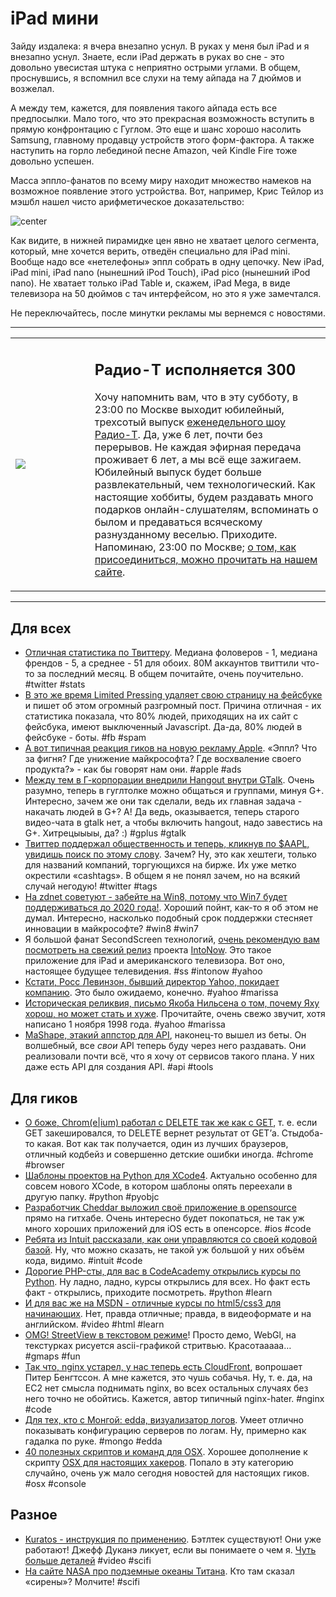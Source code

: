 # iPad мини

Зайду издалека: я вчера внезапно уснул. В руках у меня был iPad и я внезапно уснул. Знаете, если iPad держать в руках во сне - это довольно увесистая штука с неприятно острыми углами. В общем, проснувшись, я вспомнил все слухи на тему айпада на 7 дюймов и возжелал.

А между тем, кажется, для появления такого айпада есть все предпосылки. Мало того, что это прекрасная возможность вступить в прямую конфронтацию с Гуглом. Это еще и шанс хорошо насолить Samsung, главному продавцу устройств этого форм-фактора. А также наступить на горло лебединой песне Amazon, чей Kindle Fire тоже довольно успешен.

Масса эппло-фанатов по всему миру находит множество намеков на возможное появление этого устройства. Вот, например, Крис Тейлор из мэшбл нашел чисто арифметическое доказательство:

![center](http://8.mshcdn.com/wp-content/uploads/2012/07/Apple-Price-Points.png)

Как видите, в нижней пирамидке цен явно не хватает целого сегмента, который, мне хочется верить, отведён специально для iPad mini. Вообще надо все «нетелефоны» эппл собрать в одну цепочку. New iPad, iPad mini, iPad nano (нынешний iPod Touch), iPad pico (нынешний iPod nano). Не хватает только iPad Table и, скажем, iPad Mega, в виде телевизора на 50 дюймов с тач интерфейсом, но это я уже замечтался.

Не переключайтесь, после минутки рекламы мы вернемся с новостями.

-----

<div align=center>
<table width=80% border=0>
<tr>
<td width=20%><img src=http://www.radio-t.com/images/rt-header-logo.png /></td>
<td width="10px">&nbsp;</td>
<td><h2>Радио-Т исполняется 300</h2><p>Хочу напомнить вам, что в эту субботу, в 23:00 по Москве выходит 
юбилейный, трехсотый выпуск <a href=http://radio-t.com/>еженедельного шоу Радио-Т</a>. Да, уже 6 лет, почти без 
перерывов. Не каждая эфирная передача проживает 6 лет, а мы всё еще зажигаем. Юбилейный выпуск будет больше 
развлекательный, чем технологический. Как настоящие хоббиты, будем раздавать много подарков онлайн-слушателям, 
вспоминать о былом и предаваться всяческому разнузданному веселью. Приходите. Напоминаю, 23:00 по Москве; 
<a href=http://www.radio-t.com/info/>о том, как присоединиться, можно прочитать на нашем сайте</a>.</p></td>
</tr>
</table></div>

-----

## Для всех
* [Отличная статистика по Твиттеру](http://diegobasch.com/some-fresh-twitter-stats-as-of-july-2012). Медиана фоловеров - 1, медиана френдов - 5, а среднее - 51 для обоих. 80М аккаунтов твиттили что-то за последний месяц. В общем почитайте, очень поучительно. #twitter #stats
* [В это же время Limited Pressing удаляет свою страницу на фейсбуке](https://www.facebook.com/limitedpressing/posts/209534972507958) и пишет об этом огромный разгромный пост. Причина отличная - их статистика показала, что 80% людей, приходящих на их сайт с фейсбука, имеют выключенный Javascript. Да-да, 80% людей в фейсбуке - боты. #fb #spam
* [А вот типичная реакция гиков на новую рекламу Apple](http://frank.is/on-apples-new-ads/). «Эппл? Что за фигня? Где унижение майкрософта? Где восхваление своего продукта?» - как бы говорят нам они. #apple #ads
* [Между тем в Г-корпорации внедрили Hangout внутри GTalk](http://googleenterprise.blogspot.com/2012/07/video-chat-with-whole-team-with.html). Очень разумно, теперь в гуглтолке можно общаться и группами, минуя G+. Интересно, зачем же они так сделали, ведь их главная задача - накачать людей в G+? А! Да ведь, оказывается, теперь старого видео-чата в gtalk нет, а чтобы включить hangout, надо завестись на G+. Хитрецыыыы, да? :) #gplus #gtalk
* [Твиттер поддержал общественность и теперь, кликнув по $AAPL, увидишь поиск по этому слову](http://techcrunch.com/2012/07/30/twitter-clickable-ticker-symbols/). Зачем? Ну, это как хештеги, только для названий компаний, торгующихся на бирже. Их уже метко окрестили «cashtags». В общем я не понял зачем, но на всякий случай негодую! #twitter #tags
* [На zdnet советуют - забейте на Win8, потому что Win7 будет поддерживаться до 2020 года!](http://www.zdnet.com/how-to-skip-windows-8-and-continue-using-windows-7-7000001734/). Хороший пойнт, как-то я об этом не думал. Интересно, насколько подобный срок поддержки стесняет инновации в майкрософте? #win8 #win7
* Я большой фанат SecondScreen технологий, [очень рекомендую вам посмотреть на свежий релиз](http://techcrunch.com/2012/07/30/intonow-update-tv-screen-captures/) проекта [IntoNow](http://www.intonow.com/ci). Это такое приложение для iPad и американского телевизора. Вот оно, настоящее будущее телевидения. #ss #intonow #yahoo
* [Кстати, Росс Левинзон, бывший директор Yahoo, покидает компанию](http://finance.yahoo.com/news/interim-yahoo-ceo-ross-levinsohn-220159342.html). Это было ожидаемо, конечно. #yahoo #marissa
* [Историческая реликвия, письмо Якоба Нильсена о том, почему Яху хорош, но может стать и хуже](http://www.useit.com/alertbox/981101.html). Прочитайте, очень свежо звучит, хотя написано 1 ноября 1998 года. #yahoo #marissa
* [MaShape, этакий аппстор для API](http://techcrunch.com/2012/07/30/mashape-public-launch/), наконец-то вышел из беты. Он волшебный, все *свои* API теперь буду через него раздавать. Они реализовали почти всё, что я хочу от сервисов такого плана. У них даже есть API для создания API. #api #tools

## Для гиков
* [О боже, Chrom(e|ium) работал с DELETE так же как с GET](http://code.google.com/p/chromium/issues/detail?can=2&start=0&num=100&q=&colspec=ID%20Pri%20Mstone%20ReleaseBlock%20OS%20Area%20Feature%20Status%20Owner%20Summary&groupby=&sort=&id=136320), т. е. если GET закешировался, то DELETE вернет результат от GET’а. Стыдоба-то какая. Вот как так получается, один из лучших браузеров, отличный кодбейз и совершенно детские ошибки иногда. #chrome #browser
* [Шаблоны проектов на Python для XCode4](https://github.com/gregneagle/Xcode4CocoaPythonTemplates). Актуально особенно для совсем нового XCode, в котором шаблоны опять переехали в другую папку. #python #pyobjc
* [Разработчик Cheddar выложил своё приложение в opensource](https://github.com/nothingmagical/cheddar-ios) прямо на гитхабе. Очень интересно будет покопаться, не так уж много хороших приложений для iOS есть в опенсорсе. #ios #code
* [Ребята из Intuit рассказали, как они управляются со своей кодовой базой](http://www.drdobbs.com/tools/building-quickbooks-how-intuit-manages-1/240003694). Ну, что можно сказать, не такой уж большой у них объём кода, видимо. #intuit #code
* [Дорогие PHP-сты, для вас в CodeAcademy открылись курсы по Python](http://www.codecademy.com/tracks/python). Ну ладно, ладно, курсы открылись для всех. Но факт есть факт - открылись, приходите посмотреть. #python #learn
* [И для вас же на MSDN - отличные курсы по html5/css3 для начинающих](http://channel9.msdn.com/Series/HTML5-CSS3-Fundamentals-Development-for-Absolute-Beginners). Нет, правда отличные; правда, в видеоформате и на английском. #video #html #learn
* [OMG! StreetView в текстовом режиме](http://tllabs.io/asciistreetview/)! Просто демо, WebGl, на текстурках рисуется ascii-графикой стритвью. Красотааааа… #gmaps #fun
* [Так что, nginx устарел, у нас теперь есть CloudFront](http://www.peterbe.com/plog/is-nginx-obsolete-amazon-cloudfront), вопрошает Питер Бенгтссон. А мне кажется, это чушь собачья. Ну, т. е. да, на EC2 нет смысла поднимать nginx, во всех остальных случаях без него точно не обойтись. Кажется, автор типичный nginx-hater. #nginx #code
* [Для тех, кто с Монгой: edda, визуализатор логов](http://blog.mongodb.org/post/28053108398/edda-a-log-visualizer-for-mongodb). Умеет отлично показывать конфигурацию серверов по логам. Ну, примерно как гадалка по руке. #mongo #edda
* [40 полезных скриптов и команд для OSX](http://www.leftcolumn.net/2009/02/15/40-useful-mac-os-x-shell-scripts-and-terminal-commands/). Хорошее дополнение к скрипту [OSX для настоящих хакеров](https://github.com/mathiasbynens/dotfiles/blob/master/.osx). Попало в эту категорию случайно, очень уж мало сегодня новостей для настоящих гиков. #osx #console

## Разное
* [Kuratos - инструкция по применению](http://www.youtube.com/watch?v=2iZ0WuNvHr8). Бэтлтек существуют! Они уже работают! Джефф Дуканэ ликует, если вы понимаете о чем я. [Чуть больше деталей](http://www.digitaltrends.com/international/build-your-own-functional-mecha-for-1-35-million/) #video #scifi
* [На сайте NASA про подземные океаны Титана](http://science.nasa.gov/science-news/science-at-nasa/2012/28jun_titanocean/). Кто там сказал «сирены»? Молчите! #scifi